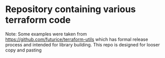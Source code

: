 # Repository containing various terraform code

Note: Some examples were taken from https://github.com/futurice/terraform-utils which has formal release process and intended for library building. This repo is designed for looser copy and pasting
